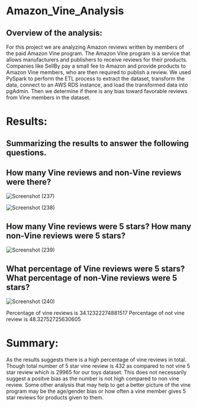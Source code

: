 # Amazon_Vine_Analysis
## Overview of the analysis: 
For this project we are analyzing Amazon reviews written by members of the paid Amazon Vine program. The Amazon Vine program is a service that allows manufacturers and publishers to receive reviews for their products. Companies like SellBy pay a small fee to Amazon and provide products to Amazon Vine members, who are then required to publish a review. We used PySpark to perform the ETL process to extract the dataset, transform the data, connect to an AWS RDS instance, and load the transformed data into pgAdmin. Then we determine if there is any bias toward favorable reviews from Vine members in the dataset. 

# Results:

## Summarizing the results to answer the following questions.

## How many Vine reviews and non-Vine reviews were there?

![Screenshot (237)](https://user-images.githubusercontent.com/112904905/215130191-8d39fa73-2f6d-4754-a100-6cc21c3c0d7f.png)

![Screenshot (238)](https://user-images.githubusercontent.com/112904905/215130675-f4103873-a444-4489-a408-03a54c68847b.png)

## How many Vine reviews were 5 stars? How many non-Vine reviews were 5 stars?

![Screenshot (239)](https://user-images.githubusercontent.com/112904905/215131013-ccd55a58-c35a-4b5d-a964-bce471a66540.png)

## What percentage of Vine reviews were 5 stars? What percentage of non-Vine reviews were 5 stars?

![Screenshot (240)](https://user-images.githubusercontent.com/112904905/215132084-aa6fa706-687e-46a6-9f38-7ca990825e66.png)
 
Percentage of vine reviews is 34.12322274881517
Percentage of not vine review is 48.32752725630605

# Summary: 

As the results suggests there is a high percentage of vine reviews in total. Though total number of 5 star vine review is 432 as compared to not vine 5 star review which is 29965 for our toys dataset. This does not necessarily suggest a positve bias as the number is not high compared to non vine review. 
Some other analysis that may help to get a better picture of the vine program may be the age/gender bias or how often a vine member gives 5 star reviews for products given to them.
